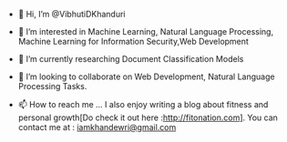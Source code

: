 - 👋 Hi, I’m @VibhutiDKhanduri
- 👀 I’m interested in Machine Learning, Natural Language Processing, Machine Learning for Information Security,Web Development
- 🌱 I’m currently researching Document Classification Models  
- 💞️ I’m looking to collaborate on Web Development, Natural Language Processing Tasks.

- 📫 How to reach me ...
I also enjoy writing a blog about fitness and personal growth[Do check it out here :http://fitonation.com].
You can contact me at : iamkhandewri@gmail.com


<!---
VibhutiDKhanduri/VibhutiDKhanduri is a ✨ special ✨ repository because its `README.md` (this file) appears on your GitHub profile.
You can click the Preview link to take a look at your changes.
--->
